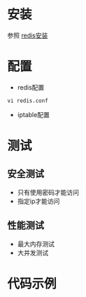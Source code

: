 # 安装
参照 [redis安装](install.md)

# 配置
* redis配置

```shell
vi redis.conf
```

* iptable配置


# 测试
## 安全测试
* 只有使用密码才能访问
* 指定ip才能访问
## 性能测试
* 最大内存测试
* 大并发测试
# 代码示例
